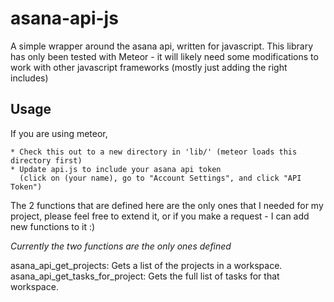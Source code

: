 asana-api-js
============

A simple wrapper around the asana api, written for javascript.
This library has only been tested with Meteor - it will likely need some modifications to work with other javascript frameworks (mostly just adding the right includes)

Usage
-----

If you are using meteor,

    * Check this out to a new directory in 'lib/' (meteor loads this directory first)
    * Update api.js to include your asana api token 
      (click on (your name), go to "Account Settings", and click "API Token")

The 2 functions that are defined here are the only ones that I needed for my project,
please feel free to extend it, or if you make a request - I can add new functions to it :)

*Currently the two functions are the only ones defined*

asana_api_get_projects:  Gets a list of the projects in a workspace.
asana_api_get_tasks_for_project:  Gets the full list of tasks for that workspace.

